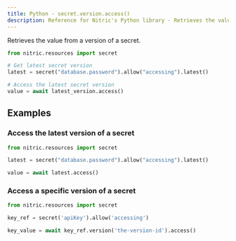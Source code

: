 ```yaml
---
title: Python - secret.version.access()
description: Reference for Nitric's Python library - Retrieves the value from a version of a secret.
---
```


Retrieves the value from a version of a secret.

```python
from nitric.resources import secret

# Get latest secret version
latest = secret("database.password").allow("accessing").latest()

# Access the latest secret version
value = await latest_version.access()
```

## Examples

### Access the latest version of a secret

```python
from nitric.resources import secret

latest = secret("database.password").allow("accessing").latest()

value = await latest.access()
```

### Access a specific version of a secret

```python
from nitric.resources import secret

key_ref = secret('apiKey').allow('accessing')

key_value = await key_ref.version('the-version-id').access()
```
